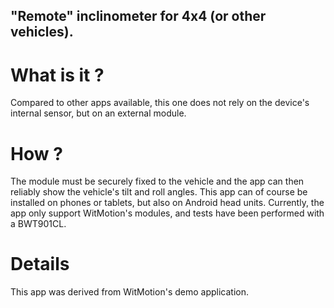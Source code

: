 ## "Remote" inclinometer for 4x4 (or other vehicles).

# What is it ?
Compared to other apps available, this one does not rely on the device's internal sensor, but on an external module.

# How ?
The module must be securely fixed to the vehicle and the app can then reliably show the vehicle's tilt and roll angles.
This app can of course be installed on phones or tablets, but also on Android head units.
Currently, the app only support WitMotion's modules, and tests have been performed with a BWT901CL.

# Details
This app was derived from WitMotion's demo application.
